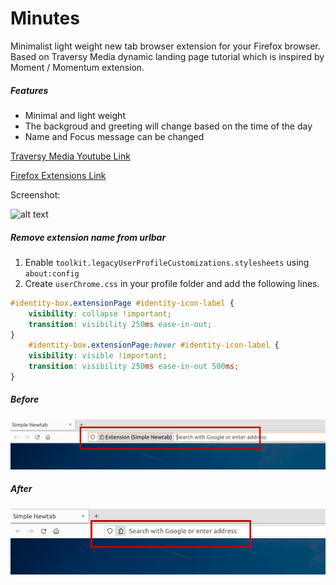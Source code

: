 # Minutes

Minimalist light weight new tab browser extension for your Firefox browser.
 Based on Traversy Media dynamic landing page tutorial which is inspired by Moment / Momentum extension.

##### Features
- Minimal and light weight
- The backgroud and greeting will change based on the time of the day
- Name and Focus message can be changed


[Traversy Media Youtube Link](https://www.youtube.com/watch?v=fSTQzlprGLI)

[Firefox Extensions Link](https://addons.mozilla.org/en-US/firefox/addon/minutes/)

Screenshot:

![alt text](https://github.com/circle-dev/simple-newtab/blob/main/images/screenshot1.png?raw=true)

##### Remove extension name from urlbar

1. Enable `toolkit.legacyUserProfileCustomizations.stylesheets` using `about:config` 
2. Create `userChrome.css` in your profile folder and add the following lines.

```css
#identity-box.extensionPage #identity-icon-label {
	visibility: collapse !important;
	transition: visibility 250ms ease-in-out;
}
	#identity-box.extensionPage:hover #identity-icon-label {
	visibility: visible !important;
	transition: visibility 250ms ease-in-out 500ms;
}
```
##### Before
![alt text](https://github.com/circle-dev/minutes/blob/main/images/Screenshot%20with%20no%20stylesheet.png?raw=true)

##### After
![alt text](https://github.com/circle-dev/minutes/blob/main/images/Screenshot%20with%20stylesheet.png?raw=true)
